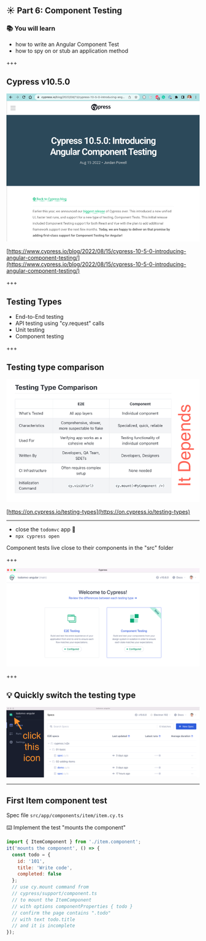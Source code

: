 ## ☀️ Part 6: Component Testing

### 📚 You will learn

- how to write an Angular Component Test
- how to spy on or stub an application method

+++

## Cypress v10.5.0

![Cypress Angular Component Testing announcement](./img/ng.png)

[https://www.cypress.io/blog/2022/08/15/cypress-10-5-0-introducing-angular-component-testing/](https://www.cypress.io/blog/2022/08/15/cypress-10-5-0-introducing-angular-component-testing/)

+++

## Testing Types

- End-to-End testing
- API testing using "cy.request" calls <!-- .element: class="fragment" -->
- Unit testing <!-- .element: class="fragment" -->
- Component testing <!-- .element: class="fragment" -->

+++

## Testing type comparison

![Testing types comparison](./img/testing-types.png)

[https://on.cypress.io/testing-types](https://on.cypress.io/testing-types)

---

- close the `todomvc` app 🤯
- `npx cypress open`

Component tests live close to their components in the "src" folder

+++

![Pick component testing type](./img/pick-component-testing.png)

+++

## 💡 Quickly switch the testing type

![Switch between E2E and component tests](./img/switch.png)

---

## First Item component test

Spec file `src/app/components/item/item.cy.ts`

⌨️ Implement the test "mounts the component"

```js
import { ItemComponent } from './item.component';
it('mounts the component', () => {
  const todo = {
    id: '101',
    title: 'Write code',
    completed: false
  };
  // use cy.mount command from
  // cypress/support/component.ts
  // to mount the ItemComponent
  // with options componentProperties { todo }
  // confirm the page contains ".todo"
  // with text todo.title
  // and it is incomplete
});
```
